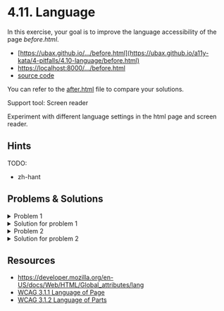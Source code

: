 # 4.11. Language

In this exercise, your goal is to improve the language accessibility of the page _before.html_.

- [https://ubax.github.io/.../before.html](https://ubax.github.io/a11y-kata/4-pitfalls/4.10-language/before.html)
- [https://localhost:8000/.../before.html](http://localhost:8000/4-pitfalls/4.10-language/before.html)
- [source code](./before.html)

You can refer to the [after.html](after.html) file to compare your solutions.

Support tool: Screen reader

Experiment with different language settings in the html page and screen reader.

## Hints

TODO:

- zh-hant

## Problems & Solutions

<details>
<summary>Problem 1</summary>

Missing `lang` attribute on website

</details>
<details>
<summary>Solution for problem 1</summary>

Add the `lang` attribute to the `html` element. The value should be the language of the document.

```html
<html lang="de">
  ...
</html>
```

</details>

<details>
<summary>Problem 2</summary>

Missing `lang` attribute on specific elements

</details>
<details>
<summary>Solution for problem 2</summary>

Add the `lang` attribute to the elements with content in different language.

```html
<h2 lang="en">Author's note</h2>
<p lang="en">This article was generated using Chat GPT</p>
```

</details>

## Resources

- https://developer.mozilla.org/en-US/docs/Web/HTML/Global_attributes/lang
- [WCAG 3.1.1 Language of Page](https://www.w3.org/WAI/WCAG21/quickref/#language-of-page)
- [WCAG 3.1.2 Language of Parts](https://www.w3.org/WAI/WCAG21/quickref/#language-of-parts)
